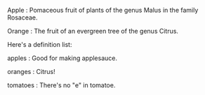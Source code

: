 Apple
:   Pomaceous fruit of plants of the genus Malus in
    the family Rosaceae.

Orange
:   The fruit of an evergreen tree of the genus Citrus.



Here's a definition list:

apples
  : Good for making applesauce.

oranges
  : Citrus!

tomatoes
  : There's no "e" in tomatoe.
